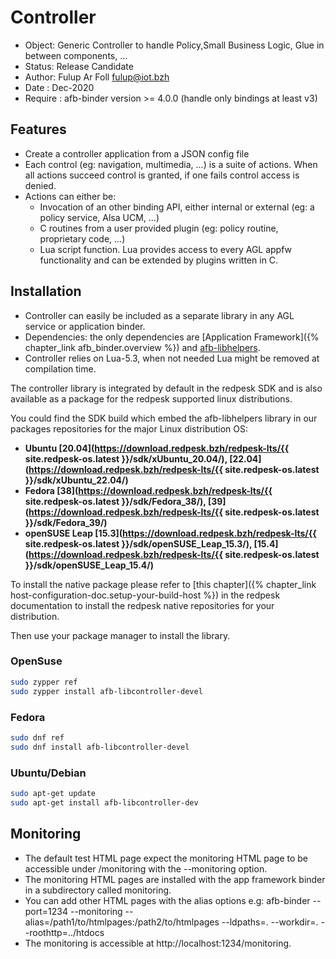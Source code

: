 # Controller

* Object: Generic Controller to handle Policy,Small Business Logic, Glue in between components, ...
* Status: Release Candidate
* Author: Fulup Ar Foll fulup@iot.bzh
* Date  : Dec-2020
* Require : afb-binder version >= 4.0.0 (handle only bindings at least v3)

## Features

* Create a controller application from a JSON config file
* Each control (eg: navigation, multimedia, ...) is a suite of actions. When all actions succeed
 control is granted, if one fails control access is denied.
* Actions can either be:
  * Invocation of an other binding API, either internal or external (eg: a policy service, Alsa UCM, ...)
  * C routines from a user provided plugin (eg: policy routine, proprietary code, ...)
  * Lua script function. Lua provides access to every AGL appfw functionality and can be extended by
   plugins written in C.

## Installation

* Controller can easily be included as a separate library in any AGL service or application binder.
* Dependencies: the only dependencies are [Application Framework]({% chapter_link afb_binder.overview %})
 and [afb-libhelpers](https://github.com/redpesk-common/afb-libhelpers).
* Controller relies on Lua-5.3, when not needed Lua might be removed at compilation time.

The controller library is integrated by default in the redpesk SDK and is also
available as a package for the redpesk supported linux distributions.

You could find the SDK build which embed the afb-libhelpers library in our
packages repositories for the major Linux distribution OS:

* **Ubuntu [20.04](https://download.redpesk.bzh/redpesk-lts/{{ site.redpesk-os.latest }}/sdk/xUbuntu_20.04/), [22.04](https://download.redpesk.bzh/redpesk-lts/{{ site.redpesk-os.latest }}/sdk/xUbuntu_22.04/)**
* **Fedora [38](https://download.redpesk.bzh/redpesk-lts/{{ site.redpesk-os.latest }}/sdk/Fedora_38/), [39](https://download.redpesk.bzh/redpesk-lts/{{ site.redpesk-os.latest }}/sdk/Fedora_39/)**
* **openSUSE Leap [15.3](https://download.redpesk.bzh/redpesk-lts/{{ site.redpesk-os.latest }}/sdk/openSUSE_Leap_15.3/), [15.4](https://download.redpesk.bzh/redpesk-lts/{{ site.redpesk-os.latest }}/sdk/openSUSE_Leap_15.4/)**

To install the native package please refer to [this chapter]({% chapter_link host-configuration-doc.setup-your-build-host %})
in the redpesk documentation to install the redpesk native repositories for your distribution.

Then use your package manager to install the library.

### OpenSuse

```bash
sudo zypper ref
sudo zypper install afb-libcontroller-devel
```

### Fedora

```bash
sudo dnf ref
sudo dnf install afb-libcontroller-devel
```

### Ubuntu/Debian

```bash
sudo apt-get update
sudo apt-get install afb-libcontroller-dev
```

## Monitoring

* The default test HTML page expect the monitoring HTML page to be accessible under /monitoring with
 the --monitoring option.
* The monitoring HTML pages are installed with the app framework binder in a subdirectory called
 monitoring.
* You can add other HTML pages with the alias options e.g:
 afb-binder --port=1234 --monitoring --alias=/path1/to/htmlpages:/path2/to/htmlpages --ldpaths=. --workdir=. --roothttp=../htdocs
* The monitoring is accessible at http://localhost:1234/monitoring.
